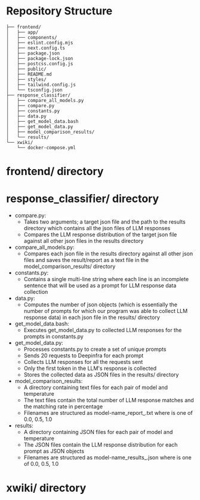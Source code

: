 # Repository Structure
```text
├── frontend/
│   ├── app/
│   ├── components/
│   ├── eslint.config.mjs
│   ├── next.config.ts
│   ├── package.json
│   ├── package-lock.json
│   ├── postcss.config.js
│   ├── public/
│   ├── README.md
│   ├── styles/
│   ├── tailwind.config.js
│   └── tsconfig.json
├── response_classifier/
│   ├── compare_all_models.py
│   ├── compare.py
│   ├── constants.py
│   ├── data.py
│   ├── get_model_data.bash
│   ├── get_model_data.py
│   ├── model_comparison_results/
│   └── results/
└── xwiki/
    └── docker-compose.yml
```
# frontend/ directory

# response_classifier/ directory
- compare.py:
  - Takes two arguments; a target json file and the path to the results directory which contains all the json files of LLM responses
  - Compares the LLM response distribution of the target json file against all other json files in the results directory
- compare_all_models.py:
  - Compares each json file in the results directory against all other json files and saves the result/report as a text file in the model_comparison_results/ directory
- constants.py:
  - Contains a single multi-line string where each line is an incomplete sentence that will be used as a prompt for LLM response data collection
- data.py:
  - Computes the number of json objects (which is essentially the number of prompts for which our program was able to collect LLM response data) in each json file in the results/ directory
- get_model_data.bash:
  - Executes get_model_data.py to collected LLM responses for the prompts in constants.py
- get_model_data.py:
  - Processes constants.py to create a set of unique prompts
  - Sends 20 requests to Deepinfra for each prompt
  - Collects LLM responses for all the requests sent
  - Only the first token in the LLM's response is collected
  - Stores the collected data as JSON files in the results/ directory
- model_comparison_results:
  - A directory containing text files for each pair of model and temperature
  - The text files contain the total number of LLM response matches and the matching rate in percentage
  - Filenames are structured as model-name_report_<temp>.txt where <temp> is one of 0.0, 0.5, 1.0
- results:
  - A directory containing JSON files for each pair of model and temperature
  - The JSON files contain the LLM response distribution for each prompt as JSON objects
  - Filenames are structured as model-name_results_<temp>.json where <temp> is one of 0.0, 0.5, 1.0

# xwiki/ directory
